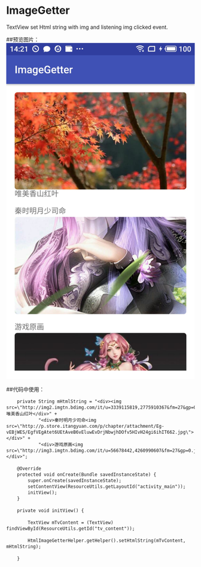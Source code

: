 # ImageGetter
TextView set Html string with img and listening img clicked event.

##预览图片：
![预览图片](https://github.com/FPhoenixCorneaE/ImageGetter/blob/master/ImageGetter/image/preview.jpg)


##代码中使用：
```
    private String mHtmlString = "<div><img src=\"http://img2.imgtn.bdimg.com/it/u=3339115819,2775910367&fm=27&gp=0.jpg\">唯美香山红叶</div>" +
            "<div>秦时明月少司命<img src=\"http://p.store.itangyuan.com/p/chapter/attachment/Eg-vEBjWES/EgfVEgAtet6UEtAveB6vEluwEvDrjNbwjhDOfv5HIvH24gi6ihIT662.jpg\"></div>" +
            "<div>游戏原画<img src=\"http://img3.imgtn.bdimg.com/it/u=56678442,4260990607&fm=27&gp=0.jpg\"></div>";

    @Override
    protected void onCreate(Bundle savedInstanceState) {
        super.onCreate(savedInstanceState);
        setContentView(ResourceUtils.getLayoutId("activity_main"));
        initView();
    }

    private void initView() {

        TextView mTvContent = (TextView) findViewById(ResourceUtils.getId("tv_content"));

        HtmlImageGetterHelper.getHelper().setHtmlString(mTvContent, mHtmlString);

    }
```
